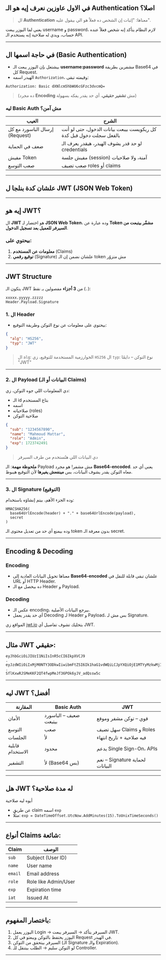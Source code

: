
## في الاول عاوزين نعرف إيه هو الـ Authentication اصلا؟


> ال **Authentication** معناها: "إثبات إن الشخص ده فعلاً هو الي بيقول عليه".

يعني لما اليوزر يبعت username و password، لازم النظام يتأكد إنه شخص فعلاً عنده حساب، ويدي له صلاحية إنه يستخدم الـ API.

---

## في حاجة اسمها ال (Basic Authentication)

* بيشتغل بإن اليوزر يبعت الـ **username\:password** مشفرين بطريقة Base64 في كل Request.
* الهيدر اسمه `Authorization`، وقيمته تبقى:

```http
Authorization: Basic dXNlcm5hbWU6cGFzc3dvcmQ=
```

> (ده مجرد **Encoding** مش **تشفير حقيقي**، أي حد يقدر يفكه بسهولة)

### ليه Basic Auth مش آمن؟

| العيب                        | الشرح                                                               |
| ---------------------------- | ------------------------------------------------------------------- |
| إرسال الباسورد مع كل (Request) | كل ريكويست بيبعت بيانات الدخول، حتى لو أنت بالفعل سجلت دخول قبل كدة |
| ضعف في الحماية               | لو حد قدر يشوف الهيدر، هيقدر يعرف الـ credentials                   |
| مفيش Token                   | مفيش جلسة (session) آمنة، ولا صلاحيات                               |
| صعب التوسع                   | صعب تضيف roles أو claims                                            |

---

## علشان كدة بنلجا ل JWT (JSON Web Token)

---

## إيه هو JWT؟

ال **JWT** هو اختصار لـ **JSON Web Token**، وده عبارة عن **Token مشفّر بيتبعت من السيرفر للعميل بعد تسجيل الدخول**.

### بيحتوي على:

1. **معلومات عن المستخدم** (Claims)
2. **توقيع رقمي** (Signature) علشان نضمن إن الـ token مش متزوّر

---

##  JWT Structure

يتكون الـ JWT من **3 أجزاء** مفصولين بـ نقط (`.`):

```text
xxxxx.yyyyy.zzzzz
Header.Payload.Signature
```

### 1. ال **Header**

* بيحتوي على معلومات عن نوع التوكن وطريقة التوقيع:

```json
{
  "alg": "HS256", 
  "typ": "JWT"
}
```

> ال `alg`: الخوارزمية المستخدمة للتوقيع، زي `HS256`
> ال `typ`: نوع التوكن – دايمًا "JWT"

---

### 2. ال **Payload** (البيانات أو الـ Claims)

دي المعلومات اللي جوه التوكن، زي:

* الـ id بتاع المستخدم
* اسمه
* صلاحياته (roles)
* صلاحية التوكن

```json
{
  "sub": "1234567890",
  "name": "Mahmoud Mattar",
  "role": "Admin",
  "exp": 1723742491
}
```

> دي البيانات اللي هتُستخدم من طرف السيرفر

**ملحوظة مهمة**:
الـ Payload مش مشفر! هو مجرد **Base64-encoded**. يعني أي حد معاه التوكن يقدر يشوف البيانات، بس **مينفعش يغيرها** لأن التوقيع هيبوظ.

---

### 3. ال **Signature** (التوقيع)

وده الجزء الأهم، بيتم إنشاؤه باستخدام:

```
HMACSHA256(
  base64UrlEncode(header) + "." + base64UrlEncode(payload), 
  secret
)
```

وده بيمنع أي حد من تعديل محتوى الـ token بدون معرفة الـ secret.

---

## Encoding & Decoding

### Encoding

* معناها تحويل البيانات العادية إلى **Base64-encoded** علشان تبقى قابلة للنقل في URL أو HTTP Header.
* ده بيحصل مع الـ Header و Payload.

### Decoding

* عكس الـ encoding، بيرجع البيانات الأصلية.
* أي حد يقدر يعمل Decoding لـ Header و Payload، بس مش لـ Signature.

المواقع زي [jwt.io](https://jwt.io) بتخليك تشوف تفاصيل أي JWT.

---

## مثال JWT حقيقي:

```text
eyJhbGciOiJIUzI1NiIsInR5cCI6IkpXVCJ9
.
eyJzdWIiOiIxMjM0NTY3ODkwIiwibmFtZSI6Ik1haG1vdWQiLCJpYXQiOjE1MTYyMzkwMjIsInJvbGUiOiJBZG1pbiJ9
.
SflKxwRJSMeKKF2QT4fwpMeJf36POk6yJV_adQssw5c
```

---

## ليه JWT أفضل؟

| المقارنة         | Basic Auth             | JWT                             |
| ---------------- | ---------------------- | ------------------------------- |
| الأمان           | ضعيف – الباسورد بيتبعت | قوي – توكن مشفر وموقع           |
| التوسع           | صعب                    | سهل تضيف Claims و Roles         |
| الجلسات          | لأ                     | فيه صلاحية + تاريخ انتهاء       |
| قابلية الاستخدام | محدود                  | يدعم Single Sign-On، APIs       |
| التشفير          | لأ (Base64 بس)         | نعم – Signature لحماية البيانات |

---

## هل JWT له مدة صلاحية؟

أيوه ليه صلاحية

* عن طريق claim اسمه `exp`
* مثلًا: `exp = DateTimeOffset.UtcNow.AddMinutes(15).ToUnixTimeSeconds()`

---

## أنواع Claims شائعة:

| Claim   | الوصف                |
| ------- | -------------------- |
| `sub`   | Subject (User ID)    |
| `name`  | User name            |
| `email` | Email address        |
| `role`  | Role like Admin/User |
| `exp`   | Expiration time      |
| `iat`   | Issued At            |

---

## باختصار المفهوم:

1. اليوزر يعمل Login → السيرفر يتأكد → السيرفر يبعت JWT.
2. اليوزر يحتفظ بالتوكن ويبعتو في كل Request في الهيدر.
3. السيرفر بيتحقق من التوكن (الـ Signature والـ Expiration).
4. لو التوكن سليم → الطلب بيتنقل للـ Controller.

---
